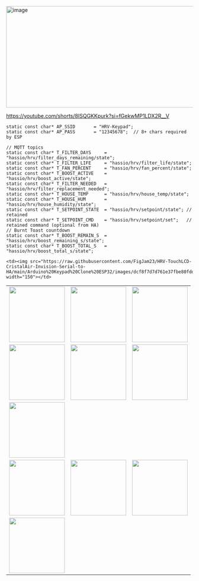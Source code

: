 <img width="963" height="274" alt="image" src="https://github.com/user-attachments/assets/b613fadd-4f32-4040-b4c4-c941966612b2" />


https://youtube.com/shorts/8ISQGKKpurk?si=fGekwMP1LDX2R__V

```
static const char* AP_SSID       = "HRV-Keypad";
static const char* AP_PASS       = "12345678";  // 8+ chars required by ESP

// MQTT topics
static const char* T_FILTER_DAYS     = "hassio/hrv/filter_days_remaining/state";
static const char* T_FILTER_LIFE     = "hassio/hrv/filter_life/state";
static const char* T_FAN_PERCENT     = "hassio/hrv/fan_percent/state";
static const char* T_BOOST_ACTIVE    = "hassio/hrv/boost_active/state";
static const char* T_FILTER_NEEDED   = "hassio/hrv/filter_replacement_needed";
static const char* T_HOUSE_TEMP      = "hassio/hrv/house_temp/state";
static const char* T_HOUSE_HUM       = "hassio/hrv/house_humidity/state";
static const char* T_SETPOINT_STATE  = "hassio/hrv/setpoint/state"; // retained
static const char* T_SETPOINT_CMD    = "hassio/hrv/setpoint/set";   // retained command (optional from HA)
// Burnt Toast countdown
static const char* T_BOOST_REMAIN_S  = "hassio/hrv/boost_remaining_s/state";
static const char* T_BOOST_TOTAL_S   = "hassio/hrv/boost_total_s/state";
```
<table>
  <tr>
    <td><img src="https://raw.githubusercontent.com/FigJam23/HRV-TouchLCD-CristalAir-Invision-Serial-to-HA/main/Arduino%20Keypad%20Clone%20ESP32/Keypad%20Home%20Screens/6e0b0809-e17d-45b1-8727-2efd2609b403.png" width="150"></td>
    <td><img src="https://raw.githubusercontent.com/FigJam23/HRV-TouchLCD-CristalAir-Invision-Serial-to-HA/main/Arduino%20Keypad%20Clone%20ESP32/Screenshot_20250811_145851_AliExpress.jpg" width="150"></td>
    <td><img src="https://raw.githubusercontent.com/FigJam23/HRV-TouchLCD-CristalAir-Invision-Serial-to-HA/main/Arduino%20Keypad%20Clone%20ESP32/Keypad%20Home%20Screens/f7614291-c459-4cea-b07e-f4bfe5d946c0(4).png" width="150"></td>
  </tr>
  <tr>
    <td><img src="https://raw.githubusercontent.com/FigJam23/HRV-TouchLCD-CristalAir-Invision-Serial-to-HA/main/Arduino%20Keypad%20Clone%20ESP32/Keypad%20Home%20Screens/file_0000000060ec61fd84d62c2a60668eef.png" width="150"></td>
    <td><img src="https://raw.githubusercontent.com/FigJam23/HRV-TouchLCD-CristalAir-Invision-Serial-to-HA/main/Arduino%20Keypad%20Clone%20ESP32/Keypad%20Home%20Screens/file_0000000086a461f8abbdfd0f251aac8b(1).png" width="150"></td>
    <td><img src="https://raw.githubusercontent.com/FigJam23/HRV-TouchLCD-CristalAir-Invision-Serial-to-HA/main/Arduino%20Keypad%20Clone%20ESP32/Keypad%20Home%20Screens/file_00000000ba5061f8b88bcc3f6a8952d6.png" width="150"></td>
  </tr>
  <tr>
    <td><img src="https://raw.githubusercontent.com/FigJam23/HRV-TouchLCD-CristalAir-Invision-Serial-to-HA/main/Arduino%20Keypad%20Clone%20ESP32/Keypad%20Home%20Screens/file_00000000bd6c622f9eaf868b7891e35b.png" width="150"></td>
  </tr>
    <tr>
    <td><img src="https://raw.githubusercontent.com/FigJam23/HRV-TouchLCD-CristalAir-Invision-Serial-to-HA/main/Arduino%20Keypad%20Clone%20ESP32/images/20250817_124352.jpg" width="150"></td>
    <td><img src="https://raw.githubusercontent.com/FigJam23/HRV-TouchLCD-CristalAir-Invision-Serial-to-HA/main/Arduino%20Keypad%20Clone%20ESP32/images/20250817_155330.jpg" width="150"></td>
    <td><img src="https://raw.githubusercontent.com/FigJam23/HRV-TouchLCD-CristalAir-Invision-Serial-to-HA/main/Arduino%20Keypad%20Clone%20ESP32/images/Screenshot%202025-08-17%20155137.png" width="150"></td>
  </tr>
  <tr>
    <td><img src="https://raw.githubusercontent.com/FigJam23/HRV-TouchLCD-CristalAir-Invision-Serial-to-HA/main/Arduino%20Keypad%20Clone%20ESP32/images/Screenshot_20250816_200522_Photos.jpg" width="150"></td>
    
    <td><img src="https://raw.githubusercontent.com/FigJam23/HRV-TouchLCD-CristalAir-Invision-Serial-to-HA/main/Arduino%20Keypad%20Clone%20ESP32/images/dcf8f7d7d761e37fbe80fdd2cfe1de518e234cb3.png" width="150"></td>
  </tr>

</table>
